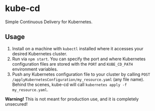 # kube-cd

Simple Continuous Delivery for Kubernetes. 


## Usage

1. Install on a machine with `kubectl` installed where it accesses your desired Kubernetes cluster.
2. Run via `npm start`. You can specify the port and where Kubernetes configuration files are stored with the `PORT` and `KUBE_CD_PATH` environment variables.
3. Push any Kubernetes configuration file to your cluster by calling `POST /applyKubernetesConfiguration/my_resource.yaml` (any file name). Behind the scenes, kube-cd will call `kubernetes apply -f my_resource.yaml`.

**Warning!** This is not meant for production use, and it is completely unsecured!
